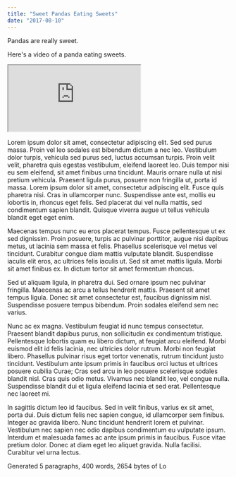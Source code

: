 ```yaml
---
title: "Sweet Pandas Eating Sweets"
date: "2017-08-10"
---
```


Pandas are really sweet.

Here's a video of a panda eating sweets.

<div class="ratio ratio-16x9">
  <iframe src="https://www.youtube.com/embed/4n0xNbfJLR8" allowfullscreen></iframe>
</div>

Lorem ipsum dolor sit amet, consectetur adipiscing elit. Sed sed purus massa. Proin vel leo sodales est bibendum dictum a nec leo. Vestibulum dolor turpis, vehicula sed purus sed, luctus accumsan turpis. Proin velit velit, pharetra quis egestas vestibulum, eleifend laoreet leo. Duis tempor nisi eu sem eleifend, sit amet finibus urna tincidunt. Mauris ornare nulla ut nisi pretium vehicula. Praesent ligula purus, posuere non fringilla ut, porta id massa. Lorem ipsum dolor sit amet, consectetur adipiscing elit. Fusce quis pharetra nisi. Cras in ullamcorper nunc. Suspendisse ante est, mollis eu lobortis in, rhoncus eget felis. Sed placerat dui vel nulla mattis, sed condimentum sapien blandit. Quisque viverra augue ut tellus vehicula blandit eget eget enim.

Maecenas tempus nunc eu eros placerat tempus. Fusce pellentesque ut ex sed dignissim. Proin posuere, turpis ac pulvinar porttitor, augue nisi dapibus metus, ut lacinia sem massa et felis. Phasellus scelerisque vel metus vel tincidunt. Curabitur congue diam mattis vulputate blandit. Suspendisse iaculis elit eros, ac ultrices felis iaculis ut. Sed sit amet mattis ligula. Morbi sit amet finibus ex. In dictum tortor sit amet fermentum rhoncus.

Sed ut aliquam ligula, in pharetra dui. Sed ornare ipsum nec pulvinar fringilla. Maecenas ac arcu a tellus hendrerit mattis. Praesent sit amet tempus ligula. Donec sit amet consectetur est, faucibus dignissim nisl. Suspendisse posuere tempus bibendum. Proin sodales eleifend sem nec varius.

Nunc ac ex magna. Vestibulum feugiat id nunc tempus consectetur. Praesent blandit dapibus purus, non sollicitudin ex condimentum tristique. Pellentesque lobortis quam eu libero dictum, at feugiat arcu eleifend. Morbi euismod elit id felis lacinia, nec ultricies dolor rutrum. Morbi non feugiat libero. Phasellus pulvinar risus eget tortor venenatis, rutrum tincidunt justo tincidunt. Vestibulum ante ipsum primis in faucibus orci luctus et ultrices posuere cubilia Curae; Cras sed arcu in leo posuere scelerisque sodales blandit nisl. Cras quis odio metus. Vivamus nec blandit leo, vel congue nulla. Suspendisse blandit dui et ligula eleifend lacinia et sed erat. Pellentesque nec laoreet mi.

In sagittis dictum leo id faucibus. Sed in velit finibus, varius ex sit amet, porta dui. Duis dictum felis nec sapien congue, id ullamcorper sem finibus. Integer ac gravida libero. Nunc tincidunt hendrerit lorem et pulvinar. Vestibulum nec sapien nec odio dapibus condimentum eu vulputate ipsum. Interdum et malesuada fames ac ante ipsum primis in faucibus. Fusce vitae pretium dolor. Donec at diam eget leo aliquet gravida. Nulla facilisi. Curabitur vel urna lectus.

Generated 5 paragraphs, 400 words, 2654 bytes of Lo
